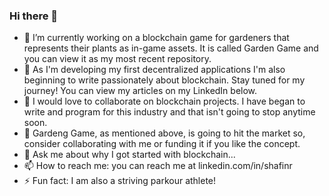 ### Hi there 👋

<!--
**connova/connova** is a ✨ _special_ ✨ repository because its `README.md` (this file) appears on your GitHub profile.
-->

- 🔭 I’m currently working on a blockchain game for gardeners that represents their plants as in-game assets. It is called Garden Game and you can view it as my most recent repository.
- 🌱 As I'm developing my first decentralized applications I'm also beginning to write passionately about blockchain. Stay tuned for my journey! You can view my articles on my LinkedIn below.
- 👯 I would love to collaborate on blockchain projects. I have began to write and program for this industry and that isn't going to stop anytime soon.
- 🤔 Gardeng Game, as mentioned above, is going to hit the market so, consider collaborating with me or funding it if you like the concept.
- 💬 Ask me about why I got started with blockchain...
- 📫 How to reach me: you can reach me at linkedin.com/in/shafinr
- ⚡ Fun fact: I am also a striving parkour athlete!
